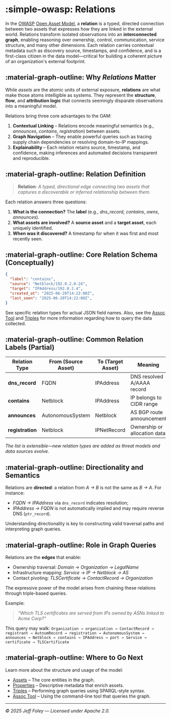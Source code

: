 # :simple-owasp: Relations

In the [OWASP](https://owasp.org) [Open Asset Model](https://github.com/owasp-amass/open-asset-model), a **relation** is a typed, directed connection between two assets that expresses how they are linked in the external world. Relations transform isolated observations into an **interconnected graph**, enabling reasoning over ownership, control, communication, service structure, and many other dimensions. Each relation carries contextual metadata such as discovery source, timestamps, and confidence, and is a first-class citizen in the data model—critical for building a coherent picture of an organization's external footprint.

## :material-graph-outline: Why *Relations* Matter

While *assets* are the atomic units of external exposure, **relations** are what make those atoms intelligible as systems. They represent the **structure**, **flow**, and **attribution logic** that connects seemingly disparate observations into a meaningful model.

Relations bring three core advantages to the OAM:

1. **Contextual Linking** – Relations encode meaningful semantics (e.g., *announces*, *contains*, *registration*) between assets.
2. **Graph Navigation** – They enable powerful queries such as tracing supply chain dependencies or resolving domain-to-IP mappings.
3. **Explainability** – Each relation retains source, timestamp, and confidence, making inferences and automated decisions transparent and reproducible.

## :material-graph-outline: Relation Definition

> **Relation**: *A typed, directional edge connecting two assets that captures a discoverable or inferred relationship between them.*

Each relation answers three questions:

1. **What is the connection?**
   The **label** (e.g., *dns_record*, *contains*, *owns*, *announces*).
2. **What assets are involved?**
   A **source asset** and a **target asset**, each uniquely identified.
3. **When was it discovered?**
   A timestamp for when it was first and most recently seen.

## :material-graph-outline: Core Relation Schema (Conceptually)

```json
{
  "label": "contains",
  "source": "Netblock/192.0.2.0-24",
  "target": "IPAddress/192.0.2.4",
  "created_at": "2025-06-20T14:22:00Z",
  "last_seen": "2025-06-20T14:22:00Z",
}
```

See specific relation types for actual JSON field names. Also, see the [Assoc Tool](../framework_tools/assoc.md) and [Triples](../assetdb/triples.md) for more information regarding how to query the data collected.

## :material-graph-outline: Common Relation Labels (Partial)

| Relation Type        | From (Source Asset) | To (Target Asset)         | Meaning                      |
| -------------------- | ------------------- | ------------------------- | ---------------------------- |
| **dns_record**       | FQDN                | IPAddress                 | DNS resolved A/AAAA record   |
| **contains**         | Netblock            | IPAddress                 | IP belongs to CIDR range     |
| **announces**        | AutonomousSystem    | Netblock                  | AS BGP route announcement    |
| **registration**     | Netblock            | IPNetRecord               | Ownership or allocation data |

*The list is extensible—new relation types are added as threat models and data sources evolve.*

## :material-graph-outline: Directionality and Semantics

Relations are **directed**: a relation from *A → B* is not the same as *B → A*. For instance:

* *FQDN → IPAddress* via `dns_record` indicates resolution;
* *IPAddress → FQDN* is not automatically implied and may require reverse DNS (`ptr_record`).

Understanding directionality is key to constructing valid traversal paths and interpreting graph queries.

## :material-graph-outline: Role in Graph Queries

Relations are the **edges** that enable:

* Ownership traversal: *Domain → Organization → LegalName*
* Infrastructure mapping: *Service → IP → Netblock → AS*
* Contact pivoting: *TLSCertificate → ContactRecord → Organization*

The expressive power of the model arises from chaining these relations through triple-based queries.

Example:

> *“Which TLS certificates are served from IPs owned by ASNs linked to Acme Corp?”*

This query may walk:
`Organization → organization → ContactRecord → registrant → AutnumRecord → registration → AutonomousSystem → announces → Netblock → contains → IPAddress → port → Service → certificate → TLSCertificate`

## :material-graph-outline: Where to Go Next

Learn more about the structure and usage of the model:

- [Assets](../assets/index.md) – The core entities in the graph.
- [Properties](../properties/index.md) – Descriptive metadata that enrich assets.
- [Triples](../assetdb/triples.md) – Performing graph queries using SPARQL-style syntax.
- [Assoc Tool](../framework_tools/assoc.md) – Using the command-line tool that queries the graph.
---

*© 2025 Jeff Foley — Licensed under Apache 2.0.*
